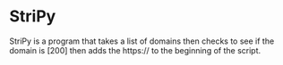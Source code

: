 # StriPy
StriPy is a program that takes a list of domains then checks to see if the domain is [200] then adds the https:// to the beginning of the script.

